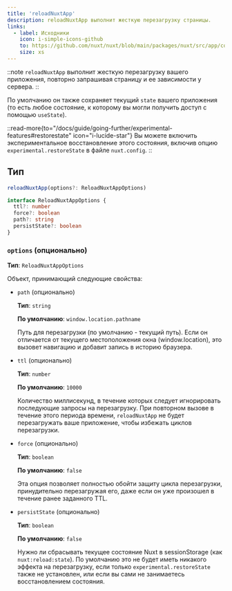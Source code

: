 ```yaml
---
title: 'reloadNuxtApp'
description: reloadNuxtApp выполнит жесткую перезагрузку страницы.
links:
  - label: Исходники
    icon: i-simple-icons-github
    to: https://github.com/nuxt/nuxt/blob/main/packages/nuxt/src/app/composables/chunk.ts
    size: xs
---
```


::note
`reloadNuxtApp` выполнит жесткую перезагрузку вашего приложения, повторно запрашивая страницу и ее зависимости у сервера.
::

По умолчанию он также сохраняет текущий `state` вашего приложения (то есть любое состояние, к которому вы могли получить доступ с помощью `useState`).

::read-more{to="/docs/guide/going-further/experimental-features#restorestate" icon="i-lucide-star"}
Вы можете включить экспериментальное восстановление этого состояния, включив опцию `experimental.restoreState` в файле `nuxt.config`.
::

## Тип

```ts
reloadNuxtApp(options?: ReloadNuxtAppOptions)

interface ReloadNuxtAppOptions {
  ttl?: number
  force?: boolean
  path?: string
  persistState?: boolean
}
```

### `options` (опционально)

**Тип**: `ReloadNuxtAppOptions`

Объект, принимающий следующие свойства:

- `path` (опционально)

  **Тип**: `string`

  **По умолчанию**: `window.location.pathname`

  Путь для перезагрузки (по умолчанию - текущий путь). Если он отличается от текущего местоположения окна (window.location), это вызовет навигацию и добавит запись в историю браузера.

- `ttl` (опционально)

  **Тип**: `number`

  **По умолчанию**: `10000`

  Количество миллисекунд, в течение которых следует игнорировать последующие запросы на перезагрузку. При повторном вызове в течение этого периода времени,
  `reloadNuxtApp` не будет перезагружать ваше приложение, чтобы избежать циклов перезагрузки.

- `force` (опционально)

  **Тип**: `boolean`

  **По умолчанию**: `false`

  Эта опция позволяет полностью обойти защиту цикла перезагрузки, принудительно перезагружая его, даже если он уже произошел в течение ранее заданного TTL.

- `persistState` (опционально)

  **Тип**: `boolean`

  **По умолчанию**: `false`

  Нужно ли сбрасывать текущее состояние Nuxt в sessionStorage (как `nuxt:reload:state`). По умолчанию это не будет иметь никакого эффекта на перезагрузку, если только `experimental.restoreState` также не установлен, или если вы сами не занимаетесь восстановлением состояния.
